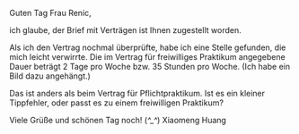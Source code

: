 Guten Tag Frau Renic,

ich glaube, der Brief mit Verträgen ist Ihnen zugestellt worden.

Als ich den Vertrag nochmal überprüfte, habe ich eine Stelle gefunden, die mich leicht verwirrte.
Die im Vertrag für freiwilliges Praktikum angegebene Dauer beträgt 2 Tage pro Woche bzw. 35 Stunden pro Woche. (Ich habe ein Bild dazu angehängt.)

Das ist anders als beim Vertrag für Pflichtpraktikum. Ist es ein kleiner Tippfehler, oder passt es zu einem freiwilligen Praktikum?

Viele Grüße
und schönen Tag noch! (*^_^*) 
Xiaomeng Huang
